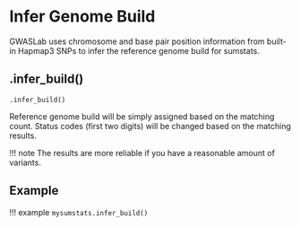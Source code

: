 # Infer Genome Build

GWASLab uses chromosome and base pair position information from built-in Hapmap3 SNPs to infer the reference genome build for sumstats.


## .infer_build()

```
.infer_build()
```

Reference genome build will be simply assigned based on the matching count.  Status codes (first two digits) will be changed based on the matching results.

!!! note 
    The results are more reliable if you have a reasonable amount of variants.


## Example

!!! example
    ```
    mysumstats.infer_build()
    ```
